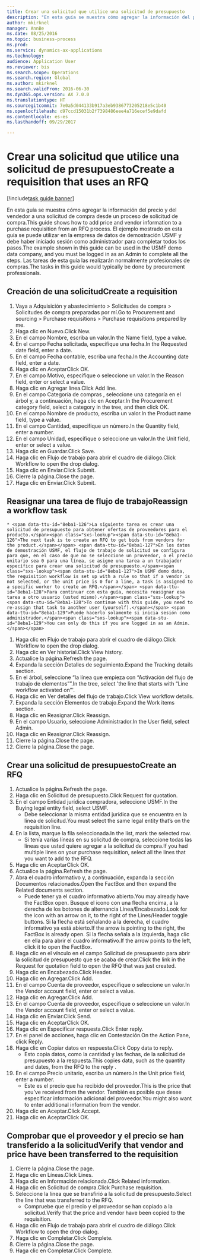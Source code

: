 ```yaml
--- 
title: Crear una solicitud que utilice una solicitud de presupuesto
description: "En esta guía se muestra cómo agregar la información del precio y del vendedor a una solicitud de compra desde un proceso de solicitud de compra."
author: mkirknel
manager: AnnBe
ms.date: 08/25/2016
ms.topic: business-process
ms.prod: 
ms.service: dynamics-ax-applications
ms.technology: 
audience: Application User
ms.reviewer: bis
ms.search.scope: Operations
ms.search.region: Global
ms.author: mkirknel
ms.search.validFrom: 2016-06-30
ms.dyn365.ops.version: AX 7.0.0
ms.translationtype: HT
ms.sourcegitcommit: 7e0a5d044133b917a3eb9386773205218e5c1b40
ms.openlocfilehash: d97ccd15031b2f7398486eee4a716ecef5e9dafd
ms.contentlocale: es-es
ms.lasthandoff: 09/29/2017

---
```

# <a name="create-a-requisition-that-uses-an-rfq"></a><span data-ttu-id="8eba1-103">Crear una solicitud que utilice una solicitud de presupuesto</span><span class="sxs-lookup"><span data-stu-id="8eba1-103">Create a requisition that uses an RFQ</span></span>

[!include[task guide banner](../../includes/task-guide-banner.md)]

<span data-ttu-id="8eba1-104">En esta guía se muestra cómo agregar la información del precio y del vendedor a una solicitud de compra desde un proceso de solicitud de compra.</span><span class="sxs-lookup"><span data-stu-id="8eba1-104">This guide shows how to add price and vendor information to a purchase requisition from an RFQ process.</span></span> <span data-ttu-id="8eba1-105">El ejemplo mostrado en esta guía se puede utilizar en la empresa de datos de demostración USMF y debe haber iniciado sesión como administrador para completar todos los pasos.</span><span class="sxs-lookup"><span data-stu-id="8eba1-105">The example shown in this guide can be used in the USMF demo data company, and you must be logged in as an Admin to complete all the steps.</span></span> <span data-ttu-id="8eba1-106">Las tareas de esta guía las realizarán normalmente profesionales de compras.</span><span class="sxs-lookup"><span data-stu-id="8eba1-106">The tasks in this guide would typically be done by procurement professionals.</span></span>


## <a name="create-a-requisition"></a><span data-ttu-id="8eba1-107">Creación de una solicitud</span><span class="sxs-lookup"><span data-stu-id="8eba1-107">Create a requisition</span></span>
1. <span data-ttu-id="8eba1-108">Vaya a Adquisición y abastecimiento > Solicitudes de compra > Solicitudes de compra preparadas por mí.</span><span class="sxs-lookup"><span data-stu-id="8eba1-108">Go to Procurement and sourcing > Purchase requisitions > Purchase requisitions prepared by me.</span></span>
2. <span data-ttu-id="8eba1-109">Haga clic en Nuevo.</span><span class="sxs-lookup"><span data-stu-id="8eba1-109">Click New.</span></span>
3. <span data-ttu-id="8eba1-110">En el campo Nombre, escriba un valor.</span><span class="sxs-lookup"><span data-stu-id="8eba1-110">In the Name field, type a value.</span></span>
4. <span data-ttu-id="8eba1-111">En el campo Fecha solicitada, especifique una fecha.</span><span class="sxs-lookup"><span data-stu-id="8eba1-111">In the Requested date field, enter a date.</span></span>
5. <span data-ttu-id="8eba1-112">En el campo Fecha contable, escriba una fecha.</span><span class="sxs-lookup"><span data-stu-id="8eba1-112">In the Accounting date field, enter a date.</span></span>
6. <span data-ttu-id="8eba1-113">Haga clic en Aceptar</span><span class="sxs-lookup"><span data-stu-id="8eba1-113">Click OK.</span></span>
7. <span data-ttu-id="8eba1-114">En el campo Motivo, especifique o seleccione un valor.</span><span class="sxs-lookup"><span data-stu-id="8eba1-114">In the Reason field, enter or select a value.</span></span>
8. <span data-ttu-id="8eba1-115">Haga clic en Agregar línea.</span><span class="sxs-lookup"><span data-stu-id="8eba1-115">Click Add line.</span></span>
9. <span data-ttu-id="8eba1-116">En el campo Categoría de compras , seleccione una categoría en el árbol y, a continuación, haga clic en Aceptar.</span><span class="sxs-lookup"><span data-stu-id="8eba1-116">In the Procurement category field, select a category in the tree, and then click OK.</span></span>
10. <span data-ttu-id="8eba1-117">En el campo Nombre de producto, escriba un valor.</span><span class="sxs-lookup"><span data-stu-id="8eba1-117">In the Product name field, type a value.</span></span>
11. <span data-ttu-id="8eba1-118">En el campo Cantidad, especifique un número.</span><span class="sxs-lookup"><span data-stu-id="8eba1-118">In the Quantity field, enter a number.</span></span>
12. <span data-ttu-id="8eba1-119">En el campo Unidad, especifique o seleccione un valor.</span><span class="sxs-lookup"><span data-stu-id="8eba1-119">In the Unit field, enter or select a value.</span></span>
13. <span data-ttu-id="8eba1-120">Haga clic en Guardar.</span><span class="sxs-lookup"><span data-stu-id="8eba1-120">Click Save.</span></span>
14. <span data-ttu-id="8eba1-121">Haga clic en Flujo de trabajo para abrir el cuadro de diálogo.</span><span class="sxs-lookup"><span data-stu-id="8eba1-121">Click Workflow to open the drop dialog.</span></span>
15. <span data-ttu-id="8eba1-122">Haga clic en Enviar.</span><span class="sxs-lookup"><span data-stu-id="8eba1-122">Click Submit.</span></span>
16. <span data-ttu-id="8eba1-123">Cierre la página.</span><span class="sxs-lookup"><span data-stu-id="8eba1-123">Close the page.</span></span>
17. <span data-ttu-id="8eba1-124">Haga clic en Enviar.</span><span class="sxs-lookup"><span data-stu-id="8eba1-124">Click Submit.</span></span>

## <a name="reassign-a-workflow-task"></a><span data-ttu-id="8eba1-125">Reasignar una tarea de flujo de trabajo</span><span class="sxs-lookup"><span data-stu-id="8eba1-125">Reassign a workflow task</span></span>
    * <span data-ttu-id="8eba1-126">La siguiente tarea es crear una solicitud de presupuesto para obtener ofertas de proveedores para el producto.</span><span class="sxs-lookup"><span data-stu-id="8eba1-126">The next task is to create an RFQ to get bids from vendors for the product.</span></span> <span data-ttu-id="8eba1-127">En los datos de demostración USMF, el flujo de trabajo de solicitud se configura para que, en el caso de que no se seleccione un proveedor, o el precio unitario sea 0 para una línea, se asigne una tarea a un trabajador específico para crear una solicitud de presupuesto.</span><span class="sxs-lookup"><span data-stu-id="8eba1-127">In USMF demo data, the requisition workflow is set up with a rule so that if a vendor is not selected, or the unit price is 0 for a line, a task is assigned to a specific worker to create an RFQ.</span></span> <span data-ttu-id="8eba1-128">Para continuar con esta guía, necesita reasignar esa tarea a otro usuario (usted mismo).</span><span class="sxs-lookup"><span data-stu-id="8eba1-128">To continue with this guide, you need to re-assign that task to another user (yourself).</span></span> <span data-ttu-id="8eba1-129">Puede hacerlo solamente si inicia sesión como administrador.</span><span class="sxs-lookup"><span data-stu-id="8eba1-129">You can only do this if you are logged in as an Admin.</span></span>  
1. <span data-ttu-id="8eba1-130">Haga clic en Flujo de trabajo para abrir el cuadro de diálogo.</span><span class="sxs-lookup"><span data-stu-id="8eba1-130">Click Workflow to open the drop dialog.</span></span>
2. <span data-ttu-id="8eba1-131">Haga clic en Ver historial.</span><span class="sxs-lookup"><span data-stu-id="8eba1-131">Click View history.</span></span>
3. <span data-ttu-id="8eba1-132">Actualice la página.</span><span class="sxs-lookup"><span data-stu-id="8eba1-132">Refresh the page.</span></span>
4. <span data-ttu-id="8eba1-133">Expanda la sección Detalles de seguimiento.</span><span class="sxs-lookup"><span data-stu-id="8eba1-133">Expand the Tracking details section.</span></span>
5. <span data-ttu-id="8eba1-134">En el árbol, seleccione “la línea que empieza con “Activación del flujo de trabajo de elementos””.</span><span class="sxs-lookup"><span data-stu-id="8eba1-134">In the tree, select 'the line that starts with “Line workflow activated on”'.</span></span>
6. <span data-ttu-id="8eba1-135">Haga clic en Ver detalles del flujo de trabajo.</span><span class="sxs-lookup"><span data-stu-id="8eba1-135">Click View workflow details.</span></span>
7. <span data-ttu-id="8eba1-136">Expanda la sección Elementos de trabajo.</span><span class="sxs-lookup"><span data-stu-id="8eba1-136">Expand the Work items section.</span></span>
8. <span data-ttu-id="8eba1-137">Haga clic en Reasignar.</span><span class="sxs-lookup"><span data-stu-id="8eba1-137">Click Reassign.</span></span>
9. <span data-ttu-id="8eba1-138">En el campo Usuario, seleccione Administrador.</span><span class="sxs-lookup"><span data-stu-id="8eba1-138">In the User field, select Admin.</span></span>
10. <span data-ttu-id="8eba1-139">Haga clic en Reasignar.</span><span class="sxs-lookup"><span data-stu-id="8eba1-139">Click Reassign.</span></span>
11. <span data-ttu-id="8eba1-140">Cierre la página.</span><span class="sxs-lookup"><span data-stu-id="8eba1-140">Close the page.</span></span>
12. <span data-ttu-id="8eba1-141">Cierre la página.</span><span class="sxs-lookup"><span data-stu-id="8eba1-141">Close the page.</span></span>

## <a name="create-an-rfq"></a><span data-ttu-id="8eba1-142">Crear una solicitud de presupuesto</span><span class="sxs-lookup"><span data-stu-id="8eba1-142">Create an RFQ</span></span>
1. <span data-ttu-id="8eba1-143">Actualice la página.</span><span class="sxs-lookup"><span data-stu-id="8eba1-143">Refresh the page.</span></span>
2. <span data-ttu-id="8eba1-144">Haga clic en Solicitud de presupuesto.</span><span class="sxs-lookup"><span data-stu-id="8eba1-144">Click Request for quotation.</span></span>
3. <span data-ttu-id="8eba1-145">En el campo Entidad jurídica compradora, seleccione USMF.</span><span class="sxs-lookup"><span data-stu-id="8eba1-145">In the Buying legal entity field, select USMF.</span></span>
    * <span data-ttu-id="8eba1-146">Debe seleccionar la misma entidad jurídica que se encuentra en la línea de solicitud.</span><span class="sxs-lookup"><span data-stu-id="8eba1-146">You must select the same legal entity that’s on the requisition line.</span></span>  
4. <span data-ttu-id="8eba1-147">En la lista, marque la fila seleccionada.</span><span class="sxs-lookup"><span data-stu-id="8eba1-147">In the list, mark the selected row.</span></span>
    * <span data-ttu-id="8eba1-148">Si tenía varias líneas en su solicitud de compra, seleccione todas las líneas que usted quiere agregar a la solicitud de compra.</span><span class="sxs-lookup"><span data-stu-id="8eba1-148">If you had multiple lines on your purchase requisition, select all the lines that you want to add to the RFQ.</span></span>  
5. <span data-ttu-id="8eba1-149">Haga clic en Aceptar</span><span class="sxs-lookup"><span data-stu-id="8eba1-149">Click OK.</span></span>
6. <span data-ttu-id="8eba1-150">Actualice la página.</span><span class="sxs-lookup"><span data-stu-id="8eba1-150">Refresh the page.</span></span>
7. <span data-ttu-id="8eba1-151">Abra el cuadro informativo y, a continuación, expanda la sección Documentos relacionados.</span><span class="sxs-lookup"><span data-stu-id="8eba1-151">Open the FactBox and then expand the Related documents section.</span></span>
    * <span data-ttu-id="8eba1-152">Puede tener ya el cuadro informativo abierto.</span><span class="sxs-lookup"><span data-stu-id="8eba1-152">You may already have the FactBox open.</span></span> <span data-ttu-id="8eba1-153">Busque el icono con una flecha encima, a la derecha de los botones de alternancia Línea/Encabezado.</span><span class="sxs-lookup"><span data-stu-id="8eba1-153">Look for the icon with an arrow on it, to the right of the Lines/Header toggle buttons.</span></span> <span data-ttu-id="8eba1-154">Si la flecha está señalando a la derecha, el cuadro informativo ya está abierto.</span><span class="sxs-lookup"><span data-stu-id="8eba1-154">If the arrow is pointing to the right, the FactBox is already open.</span></span> <span data-ttu-id="8eba1-155">Si la flecha señala a la izquierda, haga clic en ella para abrir el cuadro informativo.</span><span class="sxs-lookup"><span data-stu-id="8eba1-155">If the arrow points to the left, click it to open the FactBox.</span></span>  
8. <span data-ttu-id="8eba1-156">Haga clic en el vínculo en el campo Solicitud de presupuesto para abrir la solicitud de presupuesto que se acaba de crear.</span><span class="sxs-lookup"><span data-stu-id="8eba1-156">Click the link in the Request for quotation field to open the RFQ that was just created.</span></span>
9. <span data-ttu-id="8eba1-157">Haga clic en Encabezado.</span><span class="sxs-lookup"><span data-stu-id="8eba1-157">Click Header.</span></span>
10. <span data-ttu-id="8eba1-158">Haga clic en Agregar.</span><span class="sxs-lookup"><span data-stu-id="8eba1-158">Click Add.</span></span>
11. <span data-ttu-id="8eba1-159">En el campo Cuenta de proveedor, especifique o seleccione un valor.</span><span class="sxs-lookup"><span data-stu-id="8eba1-159">In the Vendor account field, enter or select a value.</span></span>
12. <span data-ttu-id="8eba1-160">Haga clic en Agregar.</span><span class="sxs-lookup"><span data-stu-id="8eba1-160">Click Add.</span></span>
13. <span data-ttu-id="8eba1-161">En el campo Cuenta de proveedor, especifique o seleccione un valor.</span><span class="sxs-lookup"><span data-stu-id="8eba1-161">In the Vendor account field, enter or select a value.</span></span>
14. <span data-ttu-id="8eba1-162">Haga clic en Enviar.</span><span class="sxs-lookup"><span data-stu-id="8eba1-162">Click Send.</span></span>
15. <span data-ttu-id="8eba1-163">Haga clic en Aceptar</span><span class="sxs-lookup"><span data-stu-id="8eba1-163">Click OK.</span></span>
16. <span data-ttu-id="8eba1-164">Haga clic en Especificar respuesta.</span><span class="sxs-lookup"><span data-stu-id="8eba1-164">Click Enter reply.</span></span>
17. <span data-ttu-id="8eba1-165">En el panel de acciones, haga clic en Contestación.</span><span class="sxs-lookup"><span data-stu-id="8eba1-165">On the Action Pane, click Reply.</span></span>
18. <span data-ttu-id="8eba1-166">Haga clic en Copiar datos en respuesta.</span><span class="sxs-lookup"><span data-stu-id="8eba1-166">Click Copy data to reply.</span></span>
    * <span data-ttu-id="8eba1-167">Esto copia datos, como la cantidad y las fechas, de la solicitud de presupuesto a la respuesta.</span><span class="sxs-lookup"><span data-stu-id="8eba1-167">This copies data, such as the quantity and dates, from the RFQ to the reply .</span></span>  
19. <span data-ttu-id="8eba1-168">En el campo Precio unitario, escriba un número.</span><span class="sxs-lookup"><span data-stu-id="8eba1-168">In the Unit price field, enter a number.</span></span>
    * <span data-ttu-id="8eba1-169">Este es el precio que ha recibido del proveedor.</span><span class="sxs-lookup"><span data-stu-id="8eba1-169">This is the price that you’ve received from the vendor.</span></span> <span data-ttu-id="8eba1-170">También es posible que desee especificar información adicional del proveedor.</span><span class="sxs-lookup"><span data-stu-id="8eba1-170">You might also want to enter additional information from the vendor.</span></span>  
20. <span data-ttu-id="8eba1-171">Haga clic en Aceptar.</span><span class="sxs-lookup"><span data-stu-id="8eba1-171">Click Accept.</span></span>
21. <span data-ttu-id="8eba1-172">Haga clic en Aceptar</span><span class="sxs-lookup"><span data-stu-id="8eba1-172">Click OK.</span></span>

## <a name="verify-that-vendor-and-price-have-been-transferred-to-the-requisition"></a><span data-ttu-id="8eba1-173">Comprobar que el proveedor y el precio se han transferido a la solicitud</span><span class="sxs-lookup"><span data-stu-id="8eba1-173">Verify that vendor and price have been transferred to the requisition</span></span>
1. <span data-ttu-id="8eba1-174">Cierre la página.</span><span class="sxs-lookup"><span data-stu-id="8eba1-174">Close the page.</span></span>
2. <span data-ttu-id="8eba1-175">Haga clic en Líneas.</span><span class="sxs-lookup"><span data-stu-id="8eba1-175">Click Lines.</span></span>
3. <span data-ttu-id="8eba1-176">Haga clic en Información relacionada.</span><span class="sxs-lookup"><span data-stu-id="8eba1-176">Click Related information.</span></span>
4. <span data-ttu-id="8eba1-177">Haga clic en Solicitud de compra.</span><span class="sxs-lookup"><span data-stu-id="8eba1-177">Click Purchase requisition.</span></span>
5. <span data-ttu-id="8eba1-178">Seleccione la línea que se transfirió a la solicitud de presupuesto.</span><span class="sxs-lookup"><span data-stu-id="8eba1-178">Select the line that was transferred to the RFQ.</span></span>
    * <span data-ttu-id="8eba1-179">Compruebe que el precio y el proveedor se han copiado a la solicitud.</span><span class="sxs-lookup"><span data-stu-id="8eba1-179">Verify that the price and vendor have been copied to the requisition.</span></span>  
6. <span data-ttu-id="8eba1-180">Haga clic en Flujo de trabajo para abrir el cuadro de diálogo.</span><span class="sxs-lookup"><span data-stu-id="8eba1-180">Click Workflow to open the drop dialog.</span></span>
7. <span data-ttu-id="8eba1-181">Haga clic en Completar.</span><span class="sxs-lookup"><span data-stu-id="8eba1-181">Click Complete.</span></span>
8. <span data-ttu-id="8eba1-182">Cierre la página.</span><span class="sxs-lookup"><span data-stu-id="8eba1-182">Close the page.</span></span>
9. <span data-ttu-id="8eba1-183">Haga clic en Completar.</span><span class="sxs-lookup"><span data-stu-id="8eba1-183">Click Complete.</span></span>


